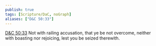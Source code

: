 ```yaml
---
publish: true
tags: [Scripture/DaC, noGraph]
aliases: ["D&C 50:33"]
---
```

[D&C 50:33](https://churchofjesuschrist.org/study/scriptures/dc-testament/dc/50?lang=eng&id=p33#p33) Not with railing accusation, that ye be not overcome, neither with boasting nor rejoicing, lest you be seized therewith.

